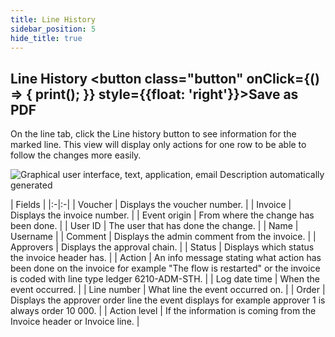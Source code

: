 ```yaml
---
title: Line History
sidebar_position: 5
hide_title: true
---
```

## Line History <button class="button" onClick={() => { print(); }} style={{float: 'right'}}>Save as PDF</button>

On the line tab, click the Line history button to see information for the marked line. This view will display only actions for one row to be able to follow the changes more easily.

![Graphical user interface, text, application, email Description automatically generated](@site/static/img/media/image101.png)

| Fields        |
|:-|:-|
| Voucher       | Displays the voucher number.                                                                                                                                     |
| Invoice       | Displays the invoice number.                                                                                                                                     |
| Event origin  | From where the change has been done.                                                                                                                             |
| User ID       | The user that has done the change.                                                                                                                               |
| Name          | Username                                                                                                                                                         |
| Comment       | Displays the admin comment from the invoice.                                                                                                                     |
| Approvers     | Displays the approval chain.                                                                                                                                     |
| Status        | Displays which status the invoice header has.                                                                                                                    |
| Action        | An info message stating what action has been done on the invoice for example "The flow is restarted" or the invoice is coded with line type ledger 6210-ADM-STH. |
| Log date time | When the event occurred.                                                                                                                                         |
| Line number   | What line the event occurred on.                                                                                                                                 |
| Order         | Displays the approver order line the event displays for example approver 1 is always order 10 000.                                                               |
| Action level  | If the information is coming from the Invoice header or Invoice line.                                                                                            |
